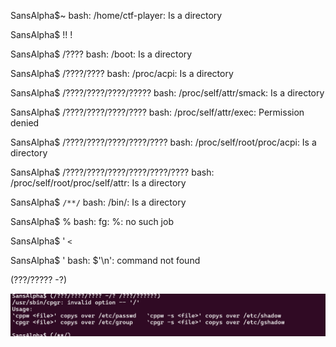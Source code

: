 SansAlpha$~
bash: /home/ctf-player: Is a directory

SansAlpha$ !!
!

SansAlpha$ /????
bash: /boot: Is a directory

SansAlpha$ /????/????
bash: /proc/acpi: Is a directory

SansAlpha$ /????/????/????/?????
bash: /proc/self/attr/smack: Is a directory

SansAlpha$ /????/????/????/????
bash: /proc/self/attr/exec: Permission denied

SansAlpha$ /????/????/????/????/????
bash: /proc/self/root/proc/acpi: Is a directory

SansAlpha$ /????/????/????/????/????/????
bash: /proc/self/root/proc/self/attr: Is a directory

SansAlpha$ `/**/`
bash: /bin/: Is a directory

SansAlpha$ %
bash: fg: %: no such job

SansAlpha$ '
`<`

SansAlpha$ '
bash: $'\n': command not found

(???/????? -?)

![image.png](https://raw.githubusercontent.com/Ash0645/image_remote/main/202403181118818.png)
